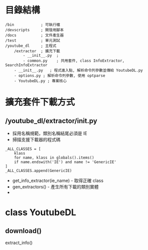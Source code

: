# 目錄結構
```
/bin            ; 可執行檔
/devscripts     ; 開發用腳本
/docs           ; 文件產生器
/test           ; 單元測試
/youtube_dl     ; 主程式
    /extractor  ; 擴充下載
        - __init__.py  ;
        - common.py    ; 共用套件, class InfoExtractor, SearchInfoExtractor
    - __init__.py   ; 程式進入點, 解析命令列參數並傳給 YoutubeDL.py
    - options.py ; 解析命令列參數, 使用 optparse
    - YoutubeDL.py ; 專案核心
```

# 擴充套件下載方式
## /youtube_dl/extractor/__init__.py
* 採用名稱規範，類別名稱結尾必須是 IE
* 掃描支援下載器的程式碼
```
_ALL_CLASSES = [
    klass
    for name, klass in globals().items()
    if name.endswith('IE') and name != 'GenericIE'
]
_ALL_CLASSES.append(GenericIE)
```
* get_info_extractor(ie_name) - 取得正確 class
* gen_extractors() - 產生所有下載的類別實體
* 
# class YoutubeDL
## download()
extract_info()
